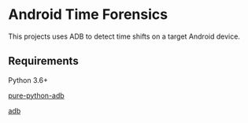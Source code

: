# Android Time Forensics
This projects uses ADB to detect time shifts on a target Android device.

## Requirements
Python 3.6+

[pure-python-adb](https://github.com/Swind/pure-python-adb)

[adb](https://developer.android.com/studio/command-line/adb)
